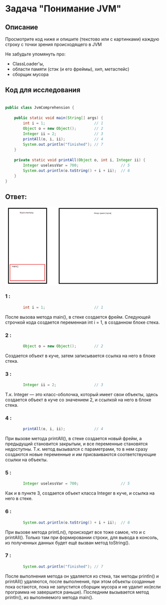 # Задача "Понимание JVM"

## Описание
Просмотрите код ниже и опишите (текстово или с картинками) каждую строку с точки зрения происходящего в JVM

Не забудьте упомянуть про:
- ClassLoader'ы,
- области памяти (стэк (и его фреймы), хип, метаспейс)
- сборщик мусора

## Код для исследования
```java

public class JvmComprehension {

    public static void main(String[] args) {
        int i = 1;                      // 1
        Object o = new Object();        // 2
        Integer ii = 2;                 // 3
        printAll(o, i, ii);             // 4
        System.out.println("finished"); // 7
    }

    private static void printAll(Object o, int i, Integer ii) {
        Integer uselessVar = 700;                   // 5
        System.out.println(o.toString() + i + ii);  // 6
    }
}

```

## Ответ:
![jvm](jvm.gif)
### 1 :
```java
        int i = 1;                      // 1
```
После вызова метода main(), в стеке создается фрейм. Следующей строчкой кода создается переменная int i = 1, в созданном
блоке стека.

### 2 :
```java
        Object o = new Object();        // 2
```
Создается объект в куче, затем записывается ссылка на него в блоке стека.

### 3 :
```java
        Integer ii = 2;                 // 3
```
Т.к. Integer — это класс-оболочка, который имеет свои объекты, здесь создается объект в куче со значением 2, и ссылкой
на него в блоке стека.

### 4 :
```java
        printAll(o, i, ii);             // 4
```
При вызове метода printAll(), в стеке создается новый фрейм, а предыдущий становится закрытым, и все переменные
становятся недоступны. Т.к. метод вызывался с параметрами, то в нем сразу создаются новые переменные и им присваиваются
соответствующие ссылки на объекты.

### 5 :
```java
        Integer uselessVar = 700;                   // 5
```
Как и в пункте 3, создается объект класса Integer в куче, и ссылка на него в стеке.

### 6 :
```java
        System.out.println(o.toString() + i + ii);  // 6
```
При вызове метода printLn(), происходит все тоже самое, что и с printAll(). Только там при формировании строки, для
вывода в консоль, из полученных данных будет ещё вызван метод toString().

### 7 :
```java
        System.out.println("finished"); // 7
```
После выполнения метода он удаляется из стека, так методы println() и printAll() удаляются, после выполнения, при этом
объекты созданные пока остаются, пока не запустится сборщик мусора и не удалит их(если программа не завершится раньше).
Последним вызывается метод println(), из выполняемого метода main().
